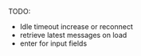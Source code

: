 TODO:

- Idle timeout increase or reconnect
- retrieve latest messages on load
- enter for input fields